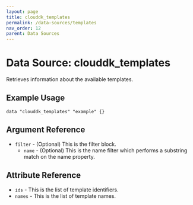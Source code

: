 ```yaml
---
layout: page
title: clouddk_templates
permalink: /data-sources/templates
nav_order: 12
parent: Data Sources
---
```


# Data Source: clouddk_templates

Retrieves information about the available templates.

## Example Usage

```
data "clouddk_templates" "example" {}
```

## Argument Reference

* `filter` - (Optional) This is the filter block.
    * `name` - (Optional) This is the name filter which performs a substring match on the name property.

## Attribute Reference

* `ids` - This is the list of template identifiers.
* `names` - This is the list of template names.
